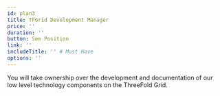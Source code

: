 ```yaml
---
id: plan3
title: TFGrid Development Manager
price: ''
duration: ''
button: See Position
link: ''
includeTitle: '' # Must Have
options: ''
---
```


You will take ownership over the development and documentation of our low level technology components on the ThreeFold Grid.

<!-- Passion at bringing a positive change to the world, Fluency in at least 2 dev languages, Understanding of what it takes to develop a large scale high tech infrastructure product, Fluent in English, Understand & follow Pareto 20/80 rule -->